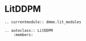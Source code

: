 # LitDDPM

```{eval-rst}
.. currentmodule:: dmme.lit_modules

.. autoclass:: LitDDPM
    :members:
```
